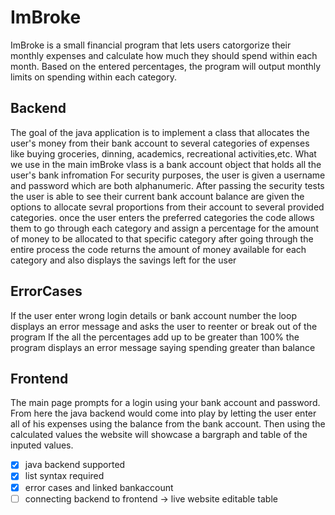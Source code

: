 # ImBroke
ImBroke is a small financial program that lets users catorgorize their monthly expenses and calculate how much they should spend within each month. Based on the entered percentages, the program will output monthly limits on spending within each category. 

## Backend
The goal of the java application is to implement a class that allocates the user's money from their bank account to several categories of expenses like buying groceries, dinning, academics, recreational activities,etc.
What we use in the main imBroke vlass is a bank account object that holds all the user's bank infromation
For security purposes, the user is given a username and password which are both alphanumeric.
After passing the security tests the user is able to see their current bank account balance are given the options to allocate sevral proportions from their account to several provided categories.
once the user enters the preferred categories the code allows them to go through each category and assign a percentage for the amount of money to be allocated to that specific category
after going through the entire process the code returns the amount of money available for each category and also displays the savings left for the user

## ErrorCases
If the user enter wrong login details or bank account number the loop displays an error message and asks the user to reenter or break out of the program
If the all the percentages add up to be greater than 100% the program displays an error message saying spending greater than balance

## Frontend
The main page prompts for a login using your bank account and password. From here the java backend would come into play by letting the user enter all of his expenses using the balance from the bank account. Then using the calculated values the website will showcase a bargraph and table of the inputed values. 

- [x] java backend supported
- [x] list syntax required
- [x] error cases and linked bankaccount
- [ ] connecting backend to frontend -> live website editable table
